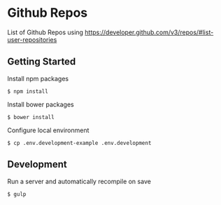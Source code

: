 # Github Repos

List of Github Repos using https://developer.github.com/v3/repos/#list-user-repositories

## Getting Started

Install npm packages

```
$ npm install
```

Install bower packages

```
$ bower install
```

Configure local environment

```
$ cp .env.development-example .env.development
```

## Development

Run a server and automatically recompile on save

```
$ gulp
```
